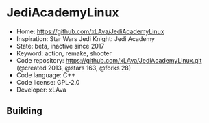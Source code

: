# JediAcademyLinux

- Home: https://github.com/xLAva/JediAcademyLinux
- Inspiration: Star Wars Jedi Knight: Jedi Academy
- State: beta, inactive since 2017
- Keyword: action, remake, shooter
- Code repository: https://github.com/xLAva/JediAcademyLinux.git (@created 2013, @stars 163, @forks 28)
- Code language: C++
- Code license: GPL-2.0
- Developer: xLAva

## Building
